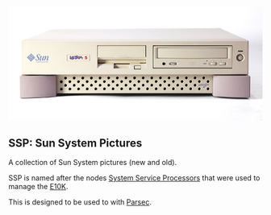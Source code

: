 ![alt tag](https://raw.githubusercontent.com/lateralblast/ssp/master/Sun_Ultra_5_front.jpg)

SSP: Sun System Pictures
------------------------

A collection of Sun System pictures (new and old).

SSP is named after the nodes [System Service Processors](https://en.wikipedia.org/wiki/System_Service_Processor)
that were used to manage the [E10K](https://en.wikipedia.org/wiki/Sun_Enterprise#Enterprise_10000).

This is designed to be used to with [Parsec](https://github.com/lateralblast/parsec).